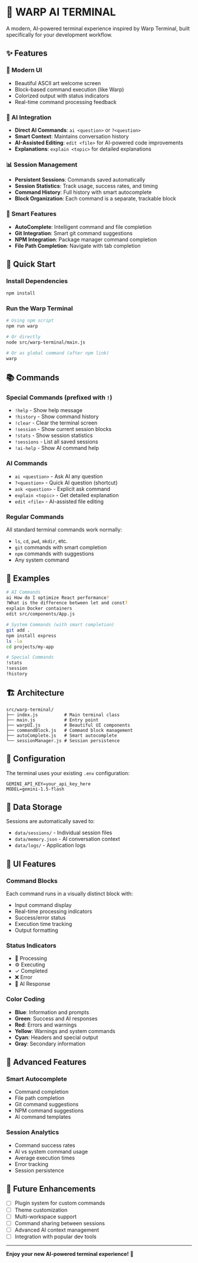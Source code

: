 # 🤖 WARP AI TERMINAL

A modern, AI-powered terminal experience inspired by Warp Terminal, built specifically for your development workflow.

## ✨ Features

### 🎨 Modern UI
- Beautiful ASCII art welcome screen
- Block-based command execution (like Warp)
- Colorized output with status indicators
- Real-time command processing feedback

### 🤖 AI Integration
- **Direct AI Commands**: `ai <question>` or `?<question>`
- **Smart Context**: Maintains conversation history
- **AI-Assisted Editing**: `edit <file>` for AI-powered code improvements
- **Explanations**: `explain <topic>` for detailed explanations

### 📊 Session Management
- **Persistent Sessions**: Commands saved automatically
- **Session Statistics**: Track usage, success rates, and timing
- **Command History**: Full history with smart autocomplete
- **Block Organization**: Each command is a separate, trackable block

### 🔧 Smart Features
- **AutoComplete**: Intelligent command and file completion
- **Git Integration**: Smart git command suggestions
- **NPM Integration**: Package manager command completion
- **File Path Completion**: Navigate with tab completion

## 🚀 Quick Start

### Install Dependencies
```bash
npm install
```

### Run the Warp Terminal
```bash
# Using npm script
npm run warp

# Or directly
node src/warp-terminal/main.js

# Or as global command (after npm link)
warp
```

## 📚 Commands

### Special Commands (prefixed with `!`)
- `!help` - Show help message
- `!history` - Show command history
- `!clear` - Clear the terminal screen
- `!session` - Show current session blocks
- `!stats` - Show session statistics
- `!sessions` - List all saved sessions
- `!ai-help` - Show AI command help

### AI Commands
- `ai <question>` - Ask AI any question
- `?<question>` - Quick AI question (shortcut)
- `ask <question>` - Explicit ask command
- `explain <topic>` - Get detailed explanation
- `edit <file>` - AI-assisted file editing

### Regular Commands
All standard terminal commands work normally:
- `ls`, `cd`, `pwd`, `mkdir`, etc.
- `git` commands with smart completion
- `npm` commands with suggestions
- Any system command

## 🎯 Examples

```bash
# AI Commands
ai How do I optimize React performance?
?What is the difference between let and const?
explain Docker containers
edit src/components/App.js

# System Commands (with smart completion)
git add .
npm install express
ls -la
cd projects/my-app

# Special Commands
!stats
!session
!history
```

## 🏗️ Architecture

```
src/warp-terminal/
├── index.js          # Main terminal class
├── main.js           # Entry point
├── warpUI.js         # Beautiful UI components
├── commandBlock.js   # Command block management
├── autoComplete.js   # Smart autocomplete
└── sessionManager.js # Session persistence
```

## 🔧 Configuration

The terminal uses your existing `.env` configuration:
```env
GEMINI_API_KEY=your_api_key_here
MODEL=gemini-1.5-flash
```

## 💾 Data Storage

Sessions are automatically saved to:
- `data/sessions/` - Individual session files
- `data/memory.json` - AI conversation context
- `data/logs/` - Application logs

## 🎨 UI Features

### Command Blocks
Each command runs in a visually distinct block with:
- Input command display
- Real-time processing indicators
- Success/error status
- Execution time tracking
- Output formatting

### Status Indicators
- 🔄 Processing
- ⚙️ Executing
- ✓ Completed
- ❌ Error
- 🤖 AI Response

### Color Coding
- **Blue**: Information and prompts
- **Green**: Success and AI responses
- **Red**: Errors and warnings
- **Yellow**: Warnings and system commands
- **Cyan**: Headers and special output
- **Gray**: Secondary information

## 🚀 Advanced Features

### Smart Autocomplete
- Command completion
- File path completion
- Git command suggestions
- NPM command suggestions
- AI command templates

### Session Analytics
- Command success rates
- AI vs system command usage
- Average execution times
- Error tracking
- Session persistence

## 🔮 Future Enhancements

- [ ] Plugin system for custom commands
- [ ] Theme customization
- [ ] Multi-workspace support
- [ ] Command sharing between sessions
- [ ] Advanced AI context management
- [ ] Integration with popular dev tools

---

**Enjoy your new AI-powered terminal experience!** 🎉
